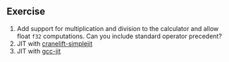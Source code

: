 ## Exercise

1. Add support for multiplication and division to the calculator and allow float `f32` computations. Can you include standard operator precedent?
2. JIT with [cranelift-simplejit](https://docs.rs/cranelift-simplejit/0.64.0/cranelift_simplejit/)
3. JIT with [gcc-jit](http://swgillespie.me/gccjit.rs/gccjit/)
